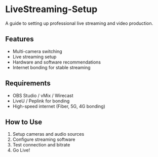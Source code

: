 # LiveStreaming-Setup  
A guide to setting up professional live streaming and video production.  

## Features  
- Multi-camera switching  
- Live streaming setup  
- Hardware and software recommendations  
- Internet bonding for stable streaming  

## Requirements  
- OBS Studio / vMix / Wirecast  
- LiveU / Peplink for bonding  
- High-speed internet (Fiber, 5G, 4G bonding)  

## How to Use  
1. Setup cameras and audio sources  
2. Configure streaming software  
3. Test connection and bitrate  
4. Go Live!  
